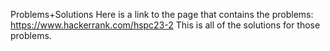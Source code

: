 Problems+Solutions
Here is a link to the page that contains the problems:
https://www.hackerrank.com/hspc23-2
This is all of the solutions for those problems.

